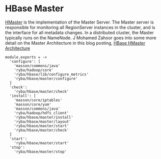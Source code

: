 
# HBase Master

[HMaster](http://hbase.apache.org/book.html#_master) is the implementation of the Master Server.
The Master server is responsible for monitoring all RegionServer instances in the cluster, and is the interface for all metadata changes.
In a distributed cluster, the Master typically runs on the NameNode.
J Mohamed Zahoor goes into some more detail on the Master Architecture in this blog posting, [HBase HMaster Architecture](http://blog.zahoor.in/2012/08/hbase-hmaster-architecture/)

    module.exports = ->
      'configure': [
        'masson/commons/java'
        'ryba/hadoop/core'
        'ryba/hbase/lib/configure_metrics'
        'ryba/hbase/master/configure'
      ]
      'check':
        'ryba/hbase/master/check'
      'install': [
        'masson/core/iptables'
        'masson/core/yum'
        'masson/commons/java'
        'ryba/hadoop/hdfs_client'
        'ryba/hbase/master/install'
        'ryba/hbase/master/layout'
        'ryba/hbase/master/start'
        'ryba/hbase/master/check'
      ]
      'start':
        'ryba/hbase/master/start'
      'stop':
        'ryba/hbase/master/stop'
